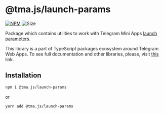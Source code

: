 # @tma.js/launch-params

[npm-badge]: https://img.shields.io/npm/v/@tma.js/launch-params?logo=npm

[npm-link]: https://npmjs.com/package/@tma.js/launch-params

[size-badge]: https://img.shields.io/bundlephobia/minzip/@tma.js/launch-params

[![NPM][npm-badge]][npm-link]
![Size][size-badge]

Package which contains utilities to work with Telegram Mini
Apps [launch parameters](https://docs.telegram-mini-apps.com/launch-parameters/common-information).

This library is a part of TypeScript packages ecosystem around Telegram Web
Apps. To see full documentation and other libraries, please, visit
[this](https://docs.telegram-mini-apps.com/) link.

## Installation

```bash  
npm i @tma.js/launch-params
```  

or

```bash  
yarn add @tma.js/launch-params
```
